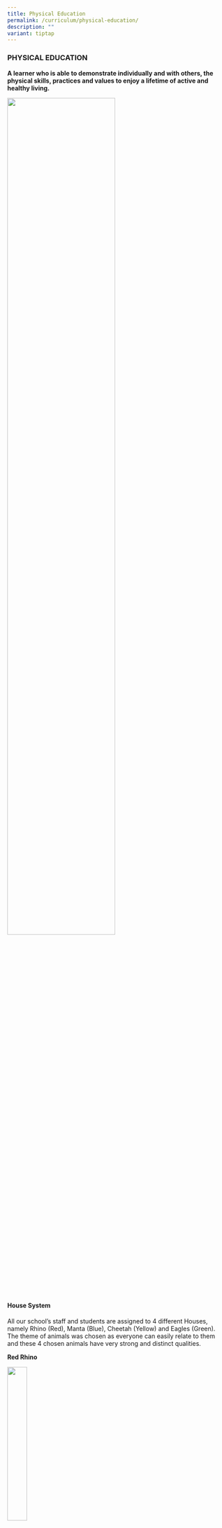 ```yaml
---
title: Physical Education
permalink: /curriculum/physical-education/
description: ""
variant: tiptap
---
```

<h3>PHYSICAL EDUCATION</h3>
<p><strong>A learner who is able to demonstrate individually and with others, the physical skills, practices and values to enjoy a lifetime of active and healthy living.</strong>
</p>
<p></p>
<div class="isomer-image-wrapper">
<img style="width: 70%;" height="auto" width="100%" alt="" src="/images/PE_2025_1.jpg">
</div>
<h4>House System</h4>
<p>All our school’s staff and students are assigned to 4 different Houses,
namely Rhino (Red), Manta (Blue), Cheetah (Yellow) and Eagles (Green).
The theme of animals was chosen as everyone can easily relate to them and
these 4 chosen animals have very strong and distinct qualities.</p>
<p><strong>Red Rhino</strong>
</p>
<div class="isomer-image-wrapper">
<img style="width:30%" height="auto" width="100%" src="/images/redrhino.jpg">
</div>
<p><strong>Blue Manta</strong>
</p>
<div class="isomer-image-wrapper">
<img style="width:30%" height="auto" width="100%" src="/images/bluemanta.png">
</div>
<p><strong>Yellow Cheetah</strong>
</p>
<div class="isomer-image-wrapper">
<img style="width:30%" height="auto" width="100%" src="/images/yellowcheetah.png">
</div>
<p><strong>Green Eagles</strong>
</p>
<div class="isomer-image-wrapper">
<img style="width:30%" height="auto" width="100%" src="/images/greeneagle.png">
</div>
<h4><strong>Programmes</strong><br><br>P4 SwimSafer Programme</h4>
<p><u>P4 SwimSafer Programme</u>
<br>Our Primary 4 students will be starting their P4 SwimSafer Programme in
Term 2 this year.</p>
<p>The SwimSafer Programme will be conducted every Thursday, from 9.00 am
to 11.30 am, during their PE lessons for a total of 8 sessions.</p>
<p>The schedule is as follows:</p>
<table style="minWidth: 100px">
<colgroup>
<col>
<col>
<col>
<col>
</colgroup>
<tbody>
<tr>
<td rowspan="1" colspan="1">
<p><strong>Term / Day</strong>
</p>
</td>
<td rowspan="1" colspan="3">
<p>Term 2 / Every Thursday</p>
</td>
</tr>
<tr>
<td rowspan="1" colspan="1">
<p><strong>Time</strong>
</p>
</td>
<td rowspan="1" colspan="3">
<p>9.30 to 11am</p>
</td>
</tr>
<tr>
<td rowspan="1" colspan="1">
<p><strong>Dates</strong>
</p>
</td>
<td rowspan="1" colspan="3">
<p>3 April 2025&nbsp;&nbsp;&nbsp;&nbsp;&nbsp;&nbsp;&nbsp;&nbsp;&nbsp;&nbsp;&nbsp;&nbsp;&nbsp;&nbsp;&nbsp;
8 May 2025</p>
<p>10 April 2025&nbsp;&nbsp;&nbsp;&nbsp;&nbsp;&nbsp;&nbsp;&nbsp;&nbsp;&nbsp;&nbsp;&nbsp;&nbsp;
15 May 2025</p>
<p>17 April 2025&nbsp;&nbsp;&nbsp;&nbsp;&nbsp;&nbsp;&nbsp;&nbsp;&nbsp;&nbsp;&nbsp;&nbsp;&nbsp;
22 May 2025</p>
<p>24 April 2025&nbsp;&nbsp;&nbsp;&nbsp;&nbsp;&nbsp;&nbsp;&nbsp;&nbsp;&nbsp;&nbsp;&nbsp;&nbsp;
29 May 2025</p>
</td>
</tr>
<tr>
<td rowspan="1" colspan="1">
<p><strong>Venue:</strong>
</p>
</td>
<td rowspan="1" colspan="1">
<p>Geylang East Swimming Complex</p>
</td>
<td rowspan="1" colspan="1">
<p>Katong Swimming Complex</p>
</td>
<td rowspan="1" colspan="1">
<p>MOE (Evans) Swimming Complex</p>
</td>
</tr>
<tr>
<td rowspan="1" colspan="1">
<p><strong>Classes:</strong>
</p>
</td>
<td rowspan="1" colspan="1">
<p>4 Adaptability
<br>4 Passion</p>
</td>
<td rowspan="1" colspan="1">
<p>4 Empathy
<br>4 Integrity</p>
</td>
<td rowspan="1" colspan="1">
<p>4 Resilience
<br>4 Self-Discipline</p>
</td>
</tr>
</tbody>
</table>
<p>More details will be given out nearer to date.</p>
<p>Below are some of the photos for the P4 SwimSafer Programme for 2024</p>
<div class="isomer-image-wrapper">
<img style="width: 70%;" height="auto" width="100%" alt="" src="/images/swimsafer_2.jpg">
</div>
<p></p>
<div class="isomer-image-wrapper">
<img style="width: 70%;" height="auto" width="100%" alt="" src="/images/swimsafer_3.jpg">
</div>
<div class="isomer-image-wrapper">
<img style="width: 70%;" height="auto" width="100%" alt="" src="/images/swimsafer_4.jpg">
</div>
<h4>Annual Games Day</h4>
<p>With the theme, ‘<em>Compete with Joy, Connect with Empathy’</em>, our
Annual Games Day this year was conducted on 21 February 2025. The Annual
Games Day provides opportunities for students from Primary 3 to 6 and staff
to come together to compete passionately in the spirit of the activities
and games.</p>
<p>It is also a platform to inculcate in students, the ASPIRE values and
demonstrate these values through the different activities throughout the
event. With the ASPIRE values &amp; the EXPLORE Framework as the foundation,
students work towards achieving personal success.</p>
<p>It was heartening to see everyone coming together to put up their House
decor in the school hall and cheering proudly during the cheer competition.</p>
<p>Cheetah House emerged as the House Champion for Annual Games Day this
year. Congratulations!</p>
<p></p>
<div class="isomer-image-wrapper">
<img style="width: 100%" height="auto" width="100%" alt="" src="/images/photo1.jpg">
</div>
<p>P3 students in action during the ‘Precision Passers’ game challenge</p>
<div class="isomer-image-wrapper">
<img style="width: 100%" height="auto" width="100%" alt="" src="/images/Photo_2.jpg">
</div>
<p>P4 students taking part in the ‘Let’s Synergise 1’ game challenge</p>
<div class="isomer-image-wrapper">
<img style="width: 100%" height="auto" width="100%" alt="" src="/images/photo3.jpg">
</div>
<p>P5 students playing modified volleyball game</p>
<div class="isomer-image-wrapper">
<img style="width: 100%" height="auto" width="100%" alt="" src="/images/photo4.jpg">
</div>
<p>P6 students exhibiting good team work during the ‘Let’s Synergise 2’ game
challenge</p>
<div class="isomer-image-wrapper">
<img style="width: 100%" height="auto" width="100%" alt="" src="/images/photo5.jpg">
</div>
<p></p>
<div class="isomer-image-wrapper">
<img style="width: 100%" height="auto" width="100%" alt="" src="/images/photo6.jpg">
</div>
<h4>Primary 5 Outdoor Adventure Camp 2025</h4>
<p>From 7 to 9 July 2025, our Primary 5 students experienced three days of
adventure, challenge, and discovery at the MOE Jalan Bahtera Outdoor Adventure
Learning Centre (OALC). This Cohort Outdoor Adventure Camp is one of the
key Student Development Experiences (SDEs) and supports the learning outcomes
of Character and Citizenship Education (CCE).</p>
<p>The camp provided meaningful opportunities for students to explore the
outdoors and develop important life skills. Through activities such as
high elements, outdoor cooking, shelter-building, orienteering, and communal
living, students learnt to manage themselves, work as a team, and step
outside of their comfort zones. These hands-on experiences allowed them
to put our school’s ASPIRE values into practice.</p>
<p>One of the most memorable moments of the camp was the campfire night.
It began with the lighting of the campfire to cheers from the crowd, setting
the stage for an evening of celebration and connection. Students took turns
performing with their classes, showcasing skits, songs, and cheers they
had practised together. Laughter filled the air during the exciting games,
and many students shared that this was their favourite part of camp. It
was a night where friendships were strengthened, confidence grew, and everyone
felt the joy of coming together as one cohort under the stars.</p>
<p>For many students, this was their first time staying away from home. They
returned with a greater sense of independence, new friendships, and a deeper
confidence in what they are capable of. We are proud of how they embraced
each experience with enthusiasm and heart.</p>
<div class="iframe-wrapper">
<iframe height="315" width="560" allowfullscreen="true" frameborder="0" src="https://www.youtube.com/embed/_t7c-_sS3_Y?si=B1PrKiAv1RTqGscz"></iframe>
</div>
<p></p>
<p></p>
<p></p>